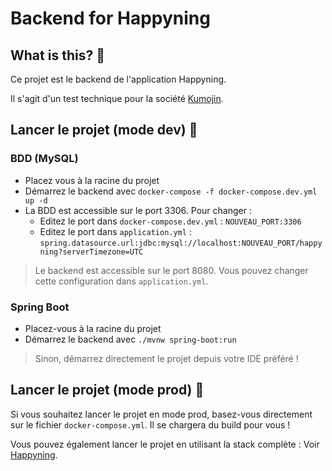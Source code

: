 # Backend for Happyning

## What is this? 🤔

Ce projet est le backend de l'application Happyning.

Il s'agit d'un test technique pour la société [Kumojin](https://kumojin.com/).

## Lancer le projet (mode dev) 🚀

### BDD (MySQL)

- Placez vous à la racine du projet
- Démarrez le backend avec `docker-compose -f docker-compose.dev.yml up -d`
- La BDD est accessible sur le port 3306. Pour changer : 
    - Editez le port dans `docker-compose.dev.yml` : `NOUVEAU_PORT:3306`
    - Editez le port dans `application.yml` : `spring.datasource.url:jdbc:mysql://localhost:NOUVEAU_PORT/happyning?serverTimezone=UTC`

> Le backend est accessible sur le port 8080. Vous pouvez changer cette configuration dans `application.yml`.

### Spring Boot

- Placez-vous à la racine du projet
- Démarrez le backend avec `./mvnw spring-boot:run`

> Sinon, démarrez directement le projet depuis votre IDE préféré !

## Lancer le projet (mode prod) 🚀

Si vous souhaitez lancer le projet en mode prod, basez-vous directement sur le fichier `docker-compose.yml`.
Il se chargera du build pour vous !

Vous pouvez également lancer le projet en utilisant la stack complète : Voir [Happyning](https://github.com/kumojin-happyning/happyning).
